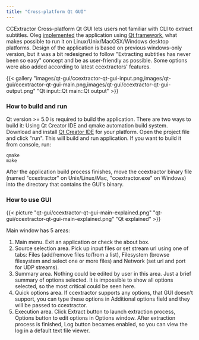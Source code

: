 ```yaml
---
title: "Cross-platform Qt GUI"
---
```


CCExtractor Cross-platform Qt GUI lets users not familiar with CLI to
extract subtitles. Oleg
[implemented](https://github.com/kisselef/ccextractor-gui-qt)
the application using [ Qt framework](https://www.qt.io/),
what makes possible to run it on Linux/Unix/MacOSX/Windows desktop
platforms. Design of the application is based on previous windows-only
version, but it was a bit redesigned to follow "Extracting subtitles
has never been so easy" concept and be as user-friendly as possible.
Some options were also added according to latest ccextractors'
features.

{{< gallery "images/qt-gui/ccextractor-qt-gui-input.png,images/qt-gui/ccextractor-qt-gui-main.png,images/qt-gui/ccextractor-qt-gui-output.png" "Qt input::Qt main::Qt output" >}}


### How to build and run

Qt version \>= 5.0 is required to build the application. There are two
ways to build it: Using Qt Creator IDE and qmake automation build
system. Download and install [Qt Creator
IDE](https://www.qt.io/download) for your platform. Open the
project file and click "run". This will build and run application. If
you want to build it from console, run: 
```
qmake
make
```
After the application build process finishes, move the ccextractor binary file
(named "ccextractor" on Unix/Linux/Mac, "ccextractor.exe" on
Windows) into the directory that contains the GUI's binary.

### How to use GUI


{{< picture "qt-gui/ccextractor-qt-gui-main-explained.png" "qt-gui/ccextractor-qt-gui-main-explained.png" "Qt explained" >}}


Main window has 5 areas:

1. Main menu. Exit an application or check the about box.
2. Source selection area. Pick up input files or set stream url using one of tabs: Files (add/remove files to/from a list), Filesystem (browse filesystem and select one or more files) and Network (set url and port for UDP streams).
3. Summary area. Nothing could be edited by user in this area. Just a brief summary of options selected. It is impossible to show all options selected, so the most critical could be seen here.
4. Quick options area. If ccextractor supports any options, that GUI doesn't support, you can type these options in Additional options field and they will be passed to ccextractor.
5. Execution area. Click Extract button to launch extraction process, Options button to edit options in Options window. After extraction process is finished, Log button becames enabled, so you can view the log in a default text file viewer.
